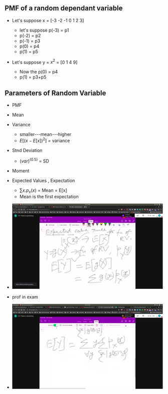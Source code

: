 ## PMF of a random dependant variable

- Let's suppose x = [-3 -2 -1 0 1 2 3]
   - let's suppose p(-3) = p1
   - p(-2) = p2
   - p(-1) = p3
   - p(0)  = p4
   - p(1)  = p5

- Let's suppose y = $x^2$ = [0 1 4 9]
    - Now the p(0) = p4
    - p(1) = p3+p5

## Parameters of Random Variable

- PMF
- Mean
- Variance
  -  smaller---mean---higher
  -  $E[(x - E[x])^2]$ = variance
- Stnd Deviation
  - $(var)^(0.5)$ = SD
- Moment
- Expected Values , Expectation
   - $\sum x.p_x(x)$ = Mean = E[x]
   - Mean is the first expectation

- ![exp_value_rul](exp_value_rul.jpg)
- prof in exam
- ![exp_rul_prf](exp_rul_prf.jpg)
